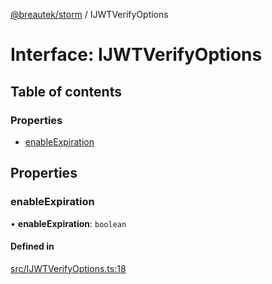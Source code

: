 [@breautek/storm](../README.md) / IJWTVerifyOptions

# Interface: IJWTVerifyOptions

## Table of contents

### Properties

- [enableExpiration](IJWTVerifyOptions.md#enableexpiration)

## Properties

### enableExpiration

• **enableExpiration**: `boolean`

#### Defined in

[src/IJWTVerifyOptions.ts:18](https://github.com/breautek/storm/blob/daf9166/src/IJWTVerifyOptions.ts#L18)
